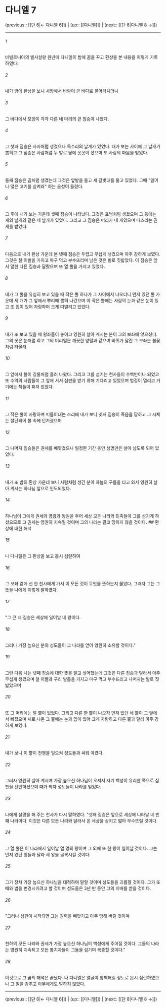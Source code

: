 # 다니엘 7

(previous:: [[단 6|← 다니엘 6]]) | (up:: [[다니엘]]) | (next:: [[단 8|다니엘 8 →]])

***




###### 1 

바빌로니아의 벨사살왕 원년에 다니엘이 밤에 꿈을 꾸고 환상을 본 내용을 이렇게 기록하였다: 



###### 2 

내가 밤에 환상을 보니 사방에서 바람이 큰 바다로 불어닥치더니 



###### 3 

그 바다에서 모양이 각각 다른 네 마리의 큰 짐승이 나왔다. 



###### 4 

그 첫째 짐승은 사자처럼 생겼으나 독수리의 날개가 있었다. 내가 보는 사이에 그 날개가 뽑히고 그 짐승은 사람처럼 두 발로 땅에 꼿꼿이 섰으며 또 사람의 마음을 받았다. 



###### 5 

둘째 짐승은 곰처럼 생겼는데 그것은 앞발을 들고 세 갈빗대를 물고 있었다. 그때 "일어나 많은 고기를 삼켜라" 하는 음성이 들렸다. 



###### 6 

그 후에 내가 보는 가운데 셋째 짐승이 나타났다. 그것은 표범처럼 생겼으며 그 등에는 새의 날개와 같은 네 날개가 있었다. 그리고 그 짐승은 머리가 네 개였으며 다스리는 권세를 받았다. 



###### 7 

다음으로 내가 환상 가운데 본 넷째 짐승은 두렵고 무섭게 생겼으며 아주 강하게 보였다. 그것은 철 이빨을 가지고 마구 먹고 부수뜨리며 남은 것은 발로 짓밟았다. 이 짐승은 앞서 말한 다른 짐승과 달랐으며 또 열 뿔을 가지고 있었다. 



###### 8 

내가 그 뿔을 유심히 보고 있을 때 작은 뿔 하나가 그 사이에서 나오더니 먼저 있던 뿔 가운데 세 개가 그 앞에서 뿌리째 뽑혀 나갔으며 이 작은 뿔에는 사람의 눈과 같은 눈이 있고 또 입이 있어 자랑하며 크게 떠벌리고 있었다. 



###### 9 

내가 또 보고 있을 때 왕좌들이 놓이고 영원히 살아 계시는 분이 그의 보좌에 앉으셨다. 그의 옷은 눈처럼 희고 그의 머리털은 깨끗한 양털과 같으며 바퀴가 달린 그 보좌는 불꽃처럼 타올라 



###### 10 

그 앞에서 불이 강물처럼 흘러 나왔다. 그리고 그를 섬기는 천사들이 수백만이나 되었고 또 수억의 사람들이 그 앞에 서서 심판을 받기 위해 기다리고 있었으며 법정이 열리고 거기에는 책들이 펴져 있었다. 



###### 11 

그 작은 뿔이 자랑하며 떠들어대는 소리에 내가 보니 넷째 짐승이 죽음을 당하고 그 시체는 절단되어 불 속에 던져졌으며 



###### 12 

그 나머지 짐승들은 권세를 빼앗겼으나 일정한 기간 동안 생명만은 살아 남도록 되어 있었다. 



###### 13 

내가 또 밤의 환상 가운데 보니 사람처럼 생긴 분이 하늘의 구름을 타고 와서 영원히 살아 계시는 하나님 앞으로 인도되었다. 



###### 14 

하나님이 그에게 권세와 영광과 왕권을 주어 세상 모든 나라와 민족들이 그를 섬기게 하셨으므로 그 권세는 영원히 지속될 것이며 그의 나라는 결코 망하지 않을 것이다. ## 환상에 대한 해석 



###### 15 

나 다니엘은 그 환상을 보고 몹시 심란하여 



###### 16 

그 보좌 곁에 선 한 천사에게 가서 이 모든 것이 무엇을 뜻하는지 물었다. 그러자 그는 그 뜻을 나에게 이렇게 말하였다. 



###### 17 

"그 큰 네 짐승은 세상에 일어날 네 왕이다. 



###### 18 

그러나 가장 높으신 분의 성도들이 그 나라를 얻어 영원히 소유할 것이다." 



###### 19 

그런 다음 나는 넷째 짐승에 대한 뜻을 알고 싶어했는데 그것은 다른 짐승과 달라서 아주 무섭게 생겼으며 철 이빨과 구리 발톱을 가지고 마구 먹고 부수뜨리고 나머지는 발로 짓밟았으며 



###### 20 

또 그 머리에는 열 뿔이 있었다. 그리고 다른 한 뿔이 나오자 먼저 있던 세 뿔이 그 앞에서 빠졌으며 새로 나온 그 뿔에는 눈과 입이 있어 크게 자랑하고 다른 뿔과 달라 아주 강하게 보였다. 



###### 21 

내가 보니 이 뿔이 전쟁을 일으켜 성도들과 싸워 이겼다. 



###### 22 

그러자 영원히 살아 계시며 가장 높으신 하나님이 오셔서 자기 백성이 유리한 쪽으로 심판을 선언하셨으며 때가 되자 성도들이 나라를 얻었다. 



###### 23 

나에게 설명을 해 주는 천사가 다시 말하였다. "넷째 짐승은 앞으로 세상에 나타날 네 번째 나라이다. 이것은 다른 모든 나라와 달라서 온 세상을 삼키고 밟아 부수뜨릴 것이다. 



###### 24 

그 열 뿔은 이 나라에서 일어날 열 명의 왕이며 그 외에 또 한 왕이 일어날 것이다. 그는 먼저 있던 왕들과 달라 세 왕을 굴복시킬 것이다. 



###### 25 

그가 장차 가장 높으신 하나님을 대적하여 말할 것이며 성도들을 괴롭힐 것이다. 그가 또 때와 법을 변경시키려고 할 것이며 성도들은 3년 반 동안 그의 지배를 받을 것이다. 



###### 26 

"그러나 심판이 시작되면 그는 권력을 빼앗기고 아주 망해 버릴 것이며 



###### 27 

천하의 모든 나라와 권세가 가장 높으신 하나님의 백성에게 주어질 것이다. 그들의 나라는 영원히 지속되고 모든 통치자들이 그들을 섬기며 복종할 것이다." 



###### 28 

이것으로 그 꿈의 해석은 끝났다. 나 다니엘은 얼굴이 창백해질 정도로 몹시 심란하였으나 그 일을 감추고 아무에게도 말하지 않았다.

***

(previous:: [[단 6|← 다니엘 6]]) | (up:: [[다니엘]]) | (next:: [[단 8|다니엘 8 →]])
